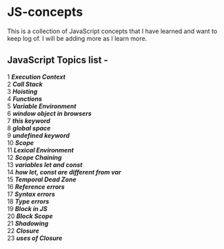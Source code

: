 ﻿# JS-concepts

This is a collection of JavaScript concepts that I have learned and want to keep log of.
I will be adding more as I learn more.

JavaScript Topics list -<br />
------------
1	***Execution Context***	<br />
2	***Call Stack***	<br />
3	***Hoisting***	<br />
4	***Functions***	<br />
5	***Variable Environment***	<br />
6	***window object in browsers***	<br />
7	***this keyword***	<br />
8	***global space***	<br />
9	***undefined keyword***	<br />
10	***Scope***	<br />
11	***Lexical Environment***	<br />
12	***Scope Chaining***	<br />
13	***variables let and const***	<br />
14	***how let, const are different from var***	<br />
15	***Temporal Dead Zone***	<br />
16	***Reference errors***	<br />
17	***Syntax errors***	<br />
18	***Type errors***	<br />
19	***Block in JS***<br />
20	***Block Scope***<br />
21	***Shadowing***<br />
22	***Closure***<br />
23	***uses of Closure***<br />